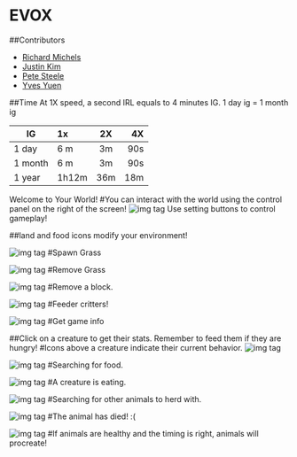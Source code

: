 # EVOX

##Contributors
- [Richard Michels](https://github.com/richardalexandermichels)
- [Justin Kim](https://github.com/jkim430)
- [Pete Steele](https://github.com/celanajaya)
- [Yves Yuen](https://github.com/justYves)

##Time
At 1X speed, a second IRL equals to 4 minutes IG.
1 day ig = 1 month ig

|IG      | 1x            | 2X            | 4X    |
|--------| :------------- |:-------------:| -----:|
| 1 day  | 6 m     | 3m | 90s |
| 1 month| 6 m      | 3m     |   90s|
| 1 year| 1h12m| 36m    |    18m |



Welcome to Your World!
#You can interact with the world using the control panel on the right of the screen!
![img tag](https://raw.github.com/justyves/EVOX/master/server/images/game-buttons.png=200x)
Use setting buttons to control gameplay!

##land and food icons modify your environment!

![img tag](https://raw.github.com/justyves/EVOX/master/server/images/3D-Grass-icon.png=200x)
#Spawn Grass

![img tag](https://raw.github.com/justyves/EVOX/master/server/images/3D-Dirt-icon.png=200x)
#Remove Grass


![img tag](https://raw.github.com/justyves/EVOX/master/server/images/Stone-Hoe-icon.png=200x)
#Remove a block.

![img tag](https://raw.github.com/justyves/EVOX/master/server/images/chick.png=200x)
#Feeder critters!

![img tag](https://raw.github.com/justyves/EVOX/master/server/images/info.png=200x)
#Get game info

##Click on a creature to get their stats. Remember to feed them if they are hungry!
#Icons above a creature indicate their current behavior.
![img tag](https://raw.github.com/justyves/EVOX/server/images/icons.png=200x)


![img tag](https://raw.github.com/justyves/EVOX/master/client/textures/look.png=200x)
#Searching for food.

![img tag](https://raw.github.com/justyves/EVOX/master/client/textures/eating.png=200x)
#A creature is eating.

![img tag](https://raw.github.com/justyves/EVOX/master/client/textures/herd.png=200x)
#Searching for other animals to herd with.

![img tag](https://raw.github.com/justyves/EVOX/master/client/textures/dead.png=200x)
#The animal has died! :(

![img tag](https://raw.github.com/justyves/EVOX/master/client/textures/love.png=200x)
#If animals are healthy and the timing is right, animals will procreate!
